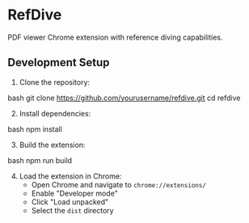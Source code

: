 # RefDive

PDF viewer Chrome extension with reference diving capabilities.

## Development Setup

1. Clone the repository:

bash
git clone https://github.com/yourusername/refdive.git
cd refdive

2. Install dependencies:

bash
npm install

3. Build the extension:

bash
npm run build

4. Load the extension in Chrome:
   - Open Chrome and navigate to `chrome://extensions/`
   - Enable "Developer mode"
   - Click "Load unpacked"
   - Select the `dist` directory

